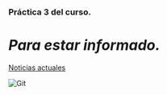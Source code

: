 ### Práctica 3 del curso.

# *Para estar informado.*

[Noticias actuales](www.bbc.com)

![Git](https://upload.wikimedia.org/wikipedia/commons/0/03/Git_format.png)
